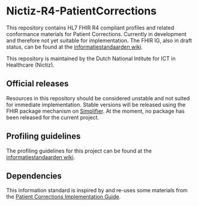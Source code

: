 # Nictiz-R4-PatientCorrections

This repository contains HL7 FHIR R4 compliant profiles and related conformance materials for Patient Corrections. Currently in development and therefore not yet suitable for implementation. The FHIR IG, also in draft status, can be found at the [informatiestandaarden wiki](https://informatiestandaarden.nictiz.nl/wiki/MedMij:Vdraft/FHIR_Patient_Corrections).

This repository is maintained by the Dutch National Intitute for ICT in Healthcare (Nictiz).

## Official releases

Resources in this repository should be considered unstable and not suited for immediate implementation. Stable versions will be released using the FHIR package mechanism on [Simplifier](https://simplifier.net/packages). At the moment, no package has been released for the current project.

## Profiling guidelines

The profiling guidelines for this project can be found at the [informatiestandaarden wiki](http://informatiestandaarden.nictiz.nl/wiki/FHIR:V1.0_FHIR_Profiling_Guidelines_R4).

## Dependencies

This information standard is inspired by and re-uses some materials from the [Patient Corrections Implementation Guide](https://build.fhir.org/ig/HL7/fhir-patient-correction/index.html).
